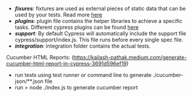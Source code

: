 - _**fixures**_: fixtures are used as external pieces of static data that can be used by your tests. Read more [here](https://docs.cypress.io/guides/core-concepts/writing-and-organizing-tests.html#Fixture-Files)
- _**plugins**_: plugin file contains the helper libraries to achieve a specific tasks. Different cypress plugins can be found [here](https://docs.cypress.io/plugins/index.html)
- _**support**_: By default Cypress will automatically include the support file cypress/support/index.js. This file runs before every single spec file.
- _**integration**_: integration folder contains the actual tests.

 Cucumber HTML Reports: (https://kailash-pathak.medium.com/generate-cucumber-html-report-in-cypress-3691d596ef19)
   - run tests using test runner or command line to generate ./cucumber-json/**.json file
   - run > node ./index.js to generate cucumber report
 
    

